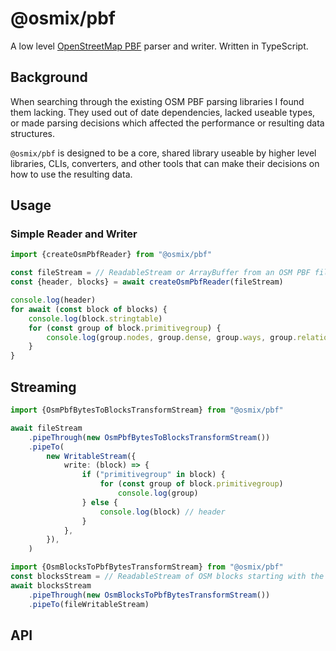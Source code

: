 # @osmix/pbf

A low level [OpenStreetMap PBF](https://wiki.openstreetmap.org/wiki/PBF_Format) parser and writer. Written in TypeScript. 

## Background

When searching through the existing OSM PBF parsing libraries I found them lacking. They used out of date dependencies, lacked useable types, or made parsing decisions which affected the performance or resulting data structures.

`@osmix/pbf` is designed to be a core, shared library useable by higher level libraries, CLIs, converters, and other tools that can make their decisions on how to use the resulting data. 

## Usage

### Simple Reader and Writer 

```ts
import {createOsmPbfReader} from "@osmix/pbf"

const fileStream = // ReadableStream or ArrayBuffer from an OSM PBF file.
const {header, blocks} = await createOsmPbfReader(fileStream)

console.log(header)
for await (const block of blocks) {
    console.log(block.stringtable)
    for (const group of block.primitivegroup) {
        console.log(group.nodes, group.dense, group.ways, group.relations)
    }
}
```

## Streaming

```ts
import {OsmPbfBytesToBlocksTransformStream} from "@osmix/pbf"

await fileStream
    .pipeThrough(new OsmPbfBytesToBlocksTransformStream())
    .pipeTo(
        new WritableStream({
            write: (block) => {
                if ("primitivegroup" in block) {
                    for (const group of block.primitivegroup) 
                        console.log(group)
                } else {
                    console.log(block) // header
                }
            },
        }),
    )
```

```ts
import {OsmBlocksToPbfBytesTransformStream} from "@osmix/pbf"
const blocksStream = // ReadableStream of OSM blocks starting with the header
await blocksStream
    .pipeThrough(new OsmBlocksToPbfBytesTransformStream())
    .pipeTo(fileWritableStream)
```

## API

